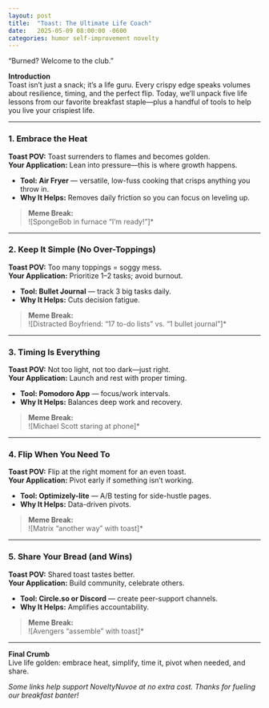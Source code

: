 ```yaml
---
layout: post
title:  "Toast: The Ultimate Life Coach"
date:   2025-05-09 08:00:00 -0600
categories: humor self-improvement novelty
---
```


“Burned? Welcome to the club.”

**Introduction**  
Toast isn’t just a snack; it’s a life guru. Every crispy edge speaks volumes about resilience, timing, and the perfect flip. Today, we’ll unpack five life lessons from our favorite breakfast staple—plus a handful of tools to help you live your crispiest life.

---

### 1. Embrace the Heat  
**Toast POV:** Toast surrenders to flames and becomes golden.  
**Your Application:** Lean into pressure—this is where growth happens.  
- **Tool: Air Fryer** — versatile, low-fuss cooking that crisps anything you throw in.  
- **Why It Helps:** Removes daily friction so you can focus on leveling up.

> **Meme Break:**  
> ![SpongeBob in furnace “I’m ready!”]*

---

### 2. Keep It Simple (No Over-Toppings)  
**Toast POV:** Too many toppings = soggy mess.  
**Your Application:** Prioritize 1–2 tasks; avoid burnout.  
- **Tool: Bullet Journal** — track 3 big tasks daily.  
- **Why It Helps:** Cuts decision fatigue.

> **Meme Break:**  
> ![Distracted Boyfriend: “17 to-do lists” vs. “1 bullet journal”]*

---

### 3. Timing Is Everything  
**Toast POV:** Not too light, not too dark—just right.  
**Your Application:** Launch and rest with proper timing.  
- **Tool: Pomodoro App** — focus/work intervals.  
- **Why It Helps:** Balances deep work and recovery.

> **Meme Break:**  
> ![Michael Scott staring at phone]*

---

### 4. Flip When You Need To  
**Toast POV:** Flip at the right moment for an even toast.  
**Your Application:** Pivot early if something isn’t working.  
- **Tool: Optimizely-lite** — A/B testing for side-hustle pages.  
- **Why It Helps:** Data-driven pivots.

> **Meme Break:**  
> ![Matrix “another way” with toast]*

---

### 5. Share Your Bread (and Wins)  
**Toast POV:** Shared toast tastes better.  
**Your Application:** Build community, celebrate others.  
- **Tool: Circle.so or Discord** — create peer-support channels.  
- **Why It Helps:** Amplifies accountability.

> **Meme Break:**  
> ![Avengers “assemble” with toast]*

---

**Final Crumb**  
Live life golden: embrace heat, simplify, time it, pivot when needed, and share.  

*Some links help support NoveltyNuvoe at no extra cost. Thanks for fueling our breakfast banter!*  

